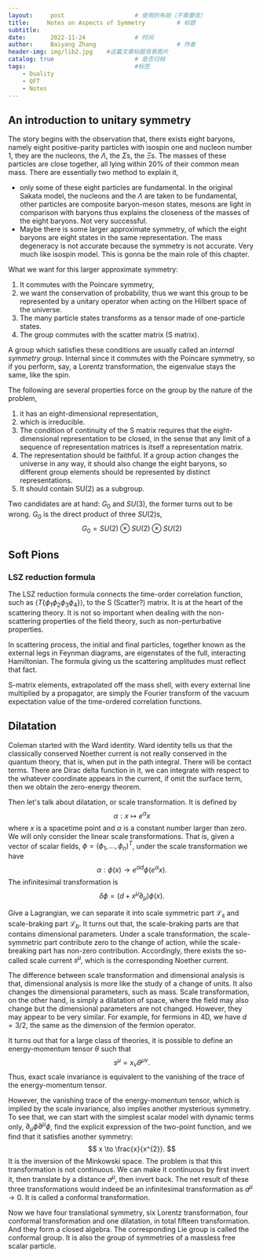```yaml
---
layout:     post   				    # 使用的布局（不需要改）
title:     Notes on Aspects of Symmetry			# 标题 
subtitle:   
date:       2022-11-24 				# 时间
author:     Baiyang Zhang 						# 作者
header-img: img/lib2.jpg 	#这篇文章标题背景图片
catalog: true 						# 是否归档
tags:								#标签
    - Duality
    - QFT
    - Notes
---
```


## An introduction to unitary symmetry

The story begins with the observation that, there exists eight baryons, namely eight positive-parity particles with isospin one and nucleon number 1, they are the nucleons, the $\Lambda$, the $\Sigma$s, the $\Xi$s. The masses of these particles are close together, all lying within 20% of their common mean mass. There are essentially two method to explain it,
- only some of these eight particles are fundamental. In the original Sakata model, the nucleons and the $\Lambda$ are taken to be fundamental, other particles are composite baryon-meson states, mesons are light in comparison with baryons thus explains the closeness of the masses of the eight baryons. Not very successful. 
- Maybe there is some larger approximate symmetry, of which the eight baryons are eight states in the same representation. The mass degeneracy is not accurate because the symmetry is not accurate. Very much like isospin model. This is gonna be the main role of this chapter.

What we want for this larger approximate symmetry: 
1. It commutes with the Poincare symmetry,
2. we want the conservation of probability, thus we want this group to be represented by a unitary operator when acting on the Hilbert space of the universe.
3. The many particle states transforms as a tensor made of one-particle states.
4. The group commutes with the scatter matrix (S matrix). 

A group which satisfies these conditions are usually called an *internal symmetry group*. Internal since it commutes with the Poincare symmetry, so if you perform, say, a Lorentz transformation, the eigenvalue stays the same, like the spin. 

The following are several properties force on the group by the nature of the problem,
1. it has an eight-dimensional representation,
2. which is irreducible.
3. The condition of continuity of the S matrix requires that the eight-dimensional representation to be closed, in the sense that any limit of a sequence of representation matrices is itself a representation matrix. 
4. The representation should be faithful. If a group action changes the universe in any way, it should also change the eight baryons, so different group elements should be represented by distinct representations.
5. It should contain SU(2) as a subgroup.

Two candidates are at hand: $G_{0}$ and $SU(3)$, the former turns out to be wrong. $G_{0}$ is the direct product of three $SU(2)$s,
$$
G_{0} = SU(2)\otimes SU(2)\otimes SU(2)
$$

## Soft Pions

### LSZ reduction formula

The LSZ reduction formula connects the time-order correlation function, such as $\left\langle T \left\{ \phi_{1}\phi_{2}\phi_{3}\phi_{4} \right\} \right\rangle$, to the S (Scatter?) matrix. It is at the heart of the scattering theory. It is not so important when dealing with the non-scattering properties of the field theory, such as non-perturbative properties. 

In scattering process, the initial and final particles, together known as the external legs in Feynman diagrams, are eigenstates of the full, interacting Hamiltonian. The formula giving us the scattering amplitudes must reflect that fact. 

S-matrix elements, extrapolated off the mass shell, with every external line multiplied by a propagator, are simply the Fourier transform of the vacuum expectation value of the time-ordered correlation functions.

## Dilatation

Coleman started with the Ward identity. Ward identity tells us that the classically conserved Noether current is not really conserved in the quantum theory, that is, when put in the path integral. There will be contact terms. There are Dirac delta function in it, we can integrate with respect to the whatever coordinate appears in the current, if omit the surface term, then we obtain the zero-energy theorem.

Then let's talk about dilatation, or scale transformation. It is defined by 
$$
\alpha: x \mapsto e^{ \alpha } x
$$
where $x$ is a spacetime point and $\alpha$ is a constant number larger than zero. We will only consider the linear scale transformations. That is, given a vector of scalar fields, $\phi = (\phi_{1},\dots,\phi_ {n})^{T}$, under the scale transformation we have
$$
\alpha: \phi(x) \to e^{ \alpha d } \phi(e^{ \alpha }x).
$$
The infinitesimal transformation is 
$$
\delta \phi = (d+ x^{\mu}\partial _ {\mu}) \phi(x).
$$

Give a Lagrangian, we can separate it into scale symmetric part $\mathcal{L}_ {s}$ and scale-braking part $\mathcal{L}_ {b}$. It turns out that, the scale-braking parts are that contains dimensional parameters. Under a scale transformation, the scale-symmetric part contribute zero to the change of action, while the scale-breaking part has non-zero contribution. Accordingly, there exists the so-called scale current $s^{\mu}$, which is the corresponding Noether current. 

The difference between scale transformation and dimensional analysis is that, dimensional analysis is more like the study of a change of units. It also changes the dimensional parameters, such as mass. Scale transformation, on the other hand, is simply a dilatation of space, where the field may also change but the dimensional parameters are not changed. However, they may appear to be very similar. For example, for fermions in 4D, we have $d= 3 / 2$, the same as the dimension of the fermion operator.

It turns out that for a large class of theories, it is possible to define an energy-momentum tensor $\theta$ such that 
$$
s^{\mu} = x_ {\nu}\theta^{\mu \nu}.
$$
Thus, exact scale invariance is equivalent to the vanishing of the trace of the energy-momentum tensor.

However, the vanishing trace of the energy-momentum tensor, which is implied by the scale invariance, also implies another mysterious symmetry. To see that, we can start with the simplest scalar model with dynamic terms only, $\partial_ {\mu}\phi \partial^{\mu}\phi$, find the explicit expression of the two-point function, and we find that it satisfies another symmetry: 
$$
x \to \frac{x}{x^{2}}.
$$
It is the inversion of the Minkowski space. The problem is that this transformation is not continuous. We can make it continuous by first invert it, then translate by a distance $a^{\mu}$, then invert back. The net result of these three transformations would indeed be an infinitesimal transformation as $a^{\mu}\to {0}$. It is called a conformal transformation. 

Now we have four translational symmetry, six Lorentz transformation, four conformal transformation and one dilatation, in total fifteen transformation. And they form a closed algebra. The corresponding Lie group is called the conformal group. It is also the group of symmetries of a massless free scalar particle. 



